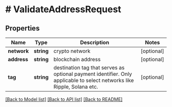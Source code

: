 # # ValidateAddressRequest

## Properties

Name | Type | Description | Notes
------------ | ------------- | ------------- | -------------
**network** | **string** | crypto network | [optional]
**address** | **string** | blockchain address | [optional]
**tag** | **string** | destination tag that serves as optional payment identifier. Only applicable to select networks like Ripple, Solana etc. | [optional]

[[Back to Model list]](../../README.md#models) [[Back to API list]](../../README.md#endpoints) [[Back to README]](../../README.md)
